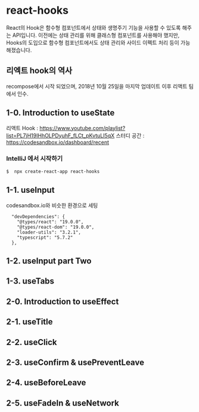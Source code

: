 # react-hooks
React의 Hook은 함수형 컴포넌트에서 상태와 생명주기 기능을 사용할 수 있도록 해주는 API입니다.
이전에는 상태 관리를 위해 클래스형 컴포넌트를 사용해야 했지만, Hooks의 도입으로
함수형 컴포넌트에서도 상태 관리와 사이드 이펙트 처리 등이 가능해졌습니다.

## 리엑트 hook의 역사
recompose에서 시작 되었으며, 2018년 10월 25일을 마지막 업데이트 이후 리액트 팀에서 인수.


## 1-0. Introduction to useState
리액트 Hook : https://www.youtube.com/playlist?list=PL7jH19IHhOLPDyuhF_fLCt_pKvtuLI5qX
스터디 공간 : https://codesandbox.io/dashboard/recent

### IntelliJ 에서 시작하기
```bash
$  npx create-react-app react-hooks
```

## 1-1. useInput
codesandbox.io와 비슷한 환경으로 세팅
```text
  "devDependencies": {
    "@types/react": "19.0.0",
    "@types/react-dom": "19.0.0",
    "loader-utils": "3.2.1",
    "typescript": "5.7.2"
  },
```

## 1-2. useInput part Two

## 1-3. useTabs

## 2-0. Introduction to useEffect

## 2-1. useTitle

## 2-2. useClick

## 2-3. useConfirm & usePreventLeave

## 2-4. useBeforeLeave

## 2-5. useFadeIn & useNetwork